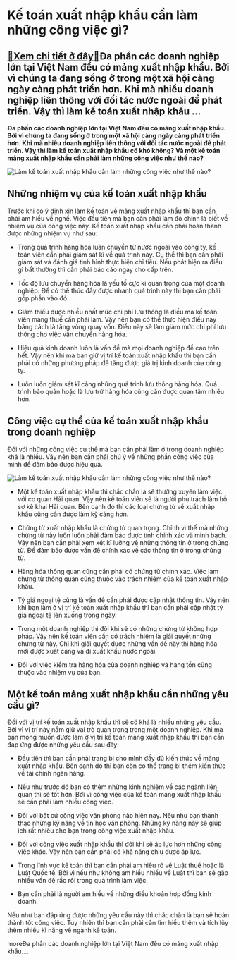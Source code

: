 Kế toán xuất nhập khẩu cần làm những công việc gì?
==================================================

[:gift:Xem chi tiết ở đây:gift:](https://hddtvn.com/ke-toan-xuat-nhap-khau-can-lam-nhung-cong-viec-gi/)Đa phần các doanh nghiệp lớn tại Việt Nam đều có mảng xuất nhập khẩu. Bởi vì chúng ta đang sống ở trong một xã hội càng ngày càng phát triển hơn. Khi mà nhiều doanh nghiệp liên thông với đối tác nước ngoài để phát triển. Vậy thì làm kế toán xuất nhập khẩu …
-----------------------------------------------------------------------------------------------------------------------------------------------------------------------------------------------------------------------------------------------------------------

**Đa phần các doanh nghiệp lớn tại Việt Nam đều có mảng xuất nhập khẩu. Bởi vì chúng ta đang sống ở trong một xã hội càng ngày càng phát triển hơn. Khi mà nhiều doanh nghiệp liên thông với đối tác nước ngoài để phát triển. Vậy thì làm kế toán xuất nhập khẩu có khó không? Và một kế toán mảng xuất nhập khẩu cần phải làm những công việc như thế nào?**


![Làm kế toán xuất nhập khẩu cần làm những công việc như thế nào?](https://hddtvn.com/wp-content/uploads/2021/01/ke-toan-xuat-nhap-khau-can-lam-gi.jpg)


Những nhiệm vụ của kế toán xuất nhập khẩu
-----------------------------------------


Trước khi có ý định xin làm kế toán về mảng xuất nhập khẩu thì bạn cần phải am hiểu về nghề. Việc đầu tiên mà bạn cần phải làm đó chính là biết về nhiệm vụ của công việc này. Kế toán xuất nhập khẩu cần phải hoàn thành được những nhiệm vụ như sau:




* Trong quá trình hàng hóa luân chuyển từ nước ngoài vào công ty, kế toán viên cần phải giám sát kĩ về quá trình này. Cụ thể thì bạn cần phải giám sát và đánh giá tình hình thực hiện chỉ tiêu. Nếu phát hiện ra điều gì bất thường thì cần phải báo cáo ngay cho cấp trên.

* Tốc độ lưu chuyển hàng hóa là yếu tố cực kì quan trọng của một doanh nghiệp. Để có thể thúc đẩy được nhanh quá trình này thì bạn cần phải góp phần vào đó.

* Giảm thiểu được nhiều nhất mức chi phí lưu thông là điều mà kế toán viên mảng thuế cần phải làm. Vậy nên bạn có thể thực hiện điều này bằng cách là tăng vòng quay vốn. Điều này sẽ làm giảm mức chi phí lưu thông cho việc vận chuyển hàng hóa.

* Hiệu quả kinh doanh luôn là vấn đề mà mọi doanh nghiệp đề cao trên hết. Vậy nên khi mà bạn giữ vị trí kế toán xuất nhập khẩu thì bạn cần phải có những phương pháp để tăng được giá trị kinh doanh của công ty.

* Luôn luôn giám sát kĩ càng những quá trình lưu thông hàng hóa. Quá trình bảo quản hoặc là lưu trữ hàng hóa cũng cần được quan tâm nhiều hơn.



Công việc cụ thể của kế toán xuất nhập khẩu trong doanh nghiệp
--------------------------------------------------------------


Đối với những công việc cụ thể mà bạn cần phải làm ở trong doanh nghiệp khá là nhiều. Vậy nên bạn cần phải chú ý về những phần công việc của mình để đảm bảo được hiệu quả.


![Làm kế toán xuất nhập khẩu cần làm những công việc như thế nào?](https://hddtvn.com/wp-content/uploads/2021/01/THANH-TOAN-QUOC-TE.jpg)




* Một kế toán xuất nhập khẩu thì chắc chắn là sẽ thường xuyên làm việc với cơ quan Hải quan. Vậy nên kế toán viên sẽ là người phụ trách làm hồ sơ kê khai Hải quan. Bên cạnh đó thì các loại chứng từ về xuất nhập khẩu cũng cần được làm kỹ càng hơn.

* Chứng từ xuất nhập khẩu là chứng từ quan trọng. Chính vì thế mà những chứng từ này luôn luôn phải đảm bảo được tính chính xác và minh bạch. Vậy nên bạn cần phải xem xét kĩ lưỡng về những thông tin ở trong chứng từ. Để đảm bảo được vấn đề chính xác về các thông tin ở trong chứng từ.

* Hàng hóa thông quan cũng cần phải có chứng từ chính xác. Việc làm chứng từ thông quan cũng thuộc vào trách nhiệm của kế toán xuất nhập khẩu.

* Tỷ giá ngoại tệ cũng là vấn đề cần phải được cập nhật thông tin. Vậy nên khi bạn làm ở vị trí kế toán xuất nhập khẩu thì bạn cần phải cập nhật tỷ giá ngoại tệ lên xuống trong ngày.

* Trong một doanh nghiệp thì đôi khi sẽ có những chứng từ không hợp pháp. Vậy nên kế toán viên cần có trách nhiệm là giải quyết những chứng từ này. Chỉ khi giải quyết được những vấn đề này thì hàng hóa mới được xuất cảng và đi xuất khẩu nước ngoài.

* Đối với việc kiểm tra hàng hóa của doanh nghiệp và hàng tồn cũng thuộc vào nhiệm vụ của bạn.



Một kế toán mảng xuất nhập khẩu cần những yêu cầu gì?
-----------------------------------------------------


Đối với vị trí kế toán xuất nhập khẩu thì sẽ có khá là nhiều những yêu cầu. Bởi vì vị trí này nắm giữ vai trò quan trọng trong một doanh nghiệp. Khi mà bạn mong muốn được làm ở vị trí kế toán mảng xuất nhập khẩu thì bạn cần đáp ứng được những yêu cầu sau đây:




* Đầu tiên thì bạn cần phải trang bị cho mình đầy đủ kiến thức về mảng xuất nhập khẩu. Bên cạnh đó thì bạn còn có thể trang bị thêm kiến thức về tài chính ngân hàng.

* Nếu như trước đó bạn có thêm những kinh nghiệm về các ngành liên quan thì sẽ tốt hơn. Bởi vì công việc của kế toán mảng xuất nhập khấu sẽ cần phải làm nhiều công việc.

* Đối với bất cứ công việc văn phòng nào hiện nay. Nếu như bạn thành thạo những kỹ năng về tin học văn phòng. Những kỹ năng này sẽ giúp ích rất nhiều cho bạn trong công việc xuất nhập khẩu.

* Đối với công việc xuất nhập khẩu thì đôi khi sẽ áp lực hơn những công việc khác. Vậy nên bạn cần phải có khả năng chịu được áp lực.

* Trong lĩnh vực kế toán thì bạn cần phải am hiểu rõ về Luật thuế hoặc là Luật Quốc tế. Bởi vì nếu như không am hiểu nhiều về Luật thì bạn sẽ gặp nhiều vấn đề rắc rối trong quá trình làm việc.

* Bạn cần phải là người am hiểu về những điều khoản hợp đồng kinh doanh.



Nếu như bạn đáp ứng được những yêu cầu này thì chắc chắn là bạn sẽ hoàn thành tốt công việc. Tuy nhiên thì bạn cần phải cần tìm hiểu thêm và tích lũy thêm nhiều kĩ năng về ngành kế toán.


moreĐa phần các doanh nghiệp lớn tại Việt Nam đều có mảng xuất nhập khẩu….

